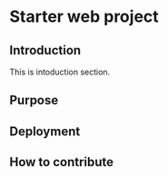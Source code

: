 # Starter web project

## Introduction
This is intoduction section.

## Purpose 

## Deployment

## How to contribute